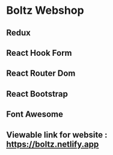 # Boltz Webshop

## Redux

## React Hook Form

## React Router Dom

## React Bootstrap

## Font Awesome

## Viewable link for website : https://boltz.netlify.app

